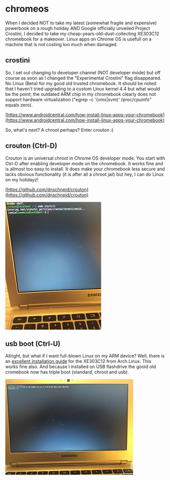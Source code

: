 # chromeos

When I decided NOT to take my latest (somewhat fragile and expensive) powerbook on a rough holiday AND Google officially unveiled Project Crostini, I decided to
take my cheap-years-old-dust-collecting XE303C12 chromebook for a makeover. Linux apps on Chrome OS is usefull on a machine that is not costing too
much when damaged.

## crostini

So, I set out changing to developer channel (NOT developer mode) but off course as soon as I changed the "Experimental Crostini" flag disappeared. No
Linux (Beta) for my good old trusted chromebook. It should be noted that I haven't tried upgrading to a custom Linux kernel 4.4 but what would
be the point; the outdated ARM chip in my chromebook clearly does not support hardware virtualization ("egrep -c '(vmx|svm)' /proc/cpuinfo" equals
zero).  

[https://www.androidcentral.com/how-install-linux-apps-your-chromebook](https://www.androidcentral.com/how-install-linux-apps-your-chromebook)

So, what's next? A chroot perhaps? Enter crouton :)

## crouton (Ctrl-D)

Crouton is an universal chroot in Chrome OS developer mode. You start with Ctrl-D after enabling developer mode on the chromebook. It works fine and
is allmost too easy to install. It does make your chromebook less secure and lacks obvious functionality (it is after all a chroot jail) but hey, I can do Linux on my holidayz!

[https://github.com/dnschneid/crouton](https://github.com/dnschneid/crouton)

![crosh](crosh.jpg)

## usb boot (Ctrl-U)

Allright, but what if I want full-blown Linux on my ARM device? Well, there is an [excellent installation guide](https://archlinuxarm.org/platforms/armv7/samsung/samsung-chromebook) for the XE303C12 from Arch Linux. This works fine also. And because I installed on USB flashdrive the goold old cromebook now has triple boot (standard, chroot and usb).

![arm](arm.jpg)